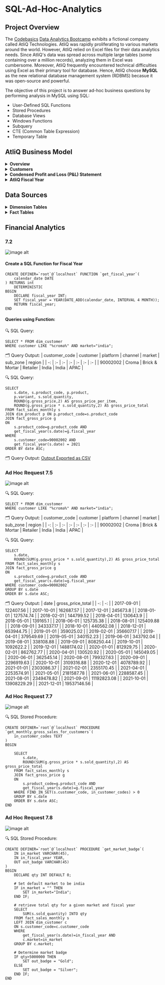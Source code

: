 # SQL-Ad-Hoc-Analytics

## Project Overview
The [Codebasics](https://codebasics.io/) [Data Analytics Bootcamp](https://codebasics.io/bootcamps/data-analytics-bootcamp-with-practical-job-assistance) exhibits a fictional company called AtliQ Technologies. AtliQ was rapidly proliferating to various markets around the world. However, AtliQ relied on Excel files for their data analytics needs. Since AtliQ's data was spread across multiple large tables (some containing over a million records), analyzing them in Excel was cumbersome. Moreover, AtliQ frequently encountered technical difficulties using Excel as their primary tool for database. Hence, AtliQ choose **MySQL** as the new relational database management system (RDBMS) becasue it was open-source and powerful.

The objective of this project is to answer ad-hoc business questions by performing analysis in MySQL using SQL:
* User-Defined SQL Functions
* Stored Procedures
* Database Views
* Windows Functions
* Subquery
* CTE (Common Table Expression)
* Temporary Table









## AtliQ Business Model

<details>
  <summary><b>Overview</b></summary>

### Overview
AtliQ manufactures computer hardware **products** (e.g., mouse, keyboard, printer, monitor) and then sells them to various **customers** which are stores such as Amazon and Best Buy. Hence, AtliQ's customers are in the form of <ins>store businesses</ins> (e.g., Amazon, Best Buy) and should not be confused with customers in the form of people (i.e., the people purchasing products from Amazon or Best Buy).
</details>

<details>
  <summary><b>Customers</b></summary>

### Customers
AtliQ's customers are categorized into two different **platforms**:
1. Brick & Motar
   * stores that have physical location(s)
2. E-Commerce
   * stores which only sell products online

AtliQ's customers are categorized into three different **channels**:
1. Retailer
   * Stores not owned by AtliQ (e.g. Amazon, Best Buy)
3. Direct
   * Stores owned by AtliQ. These are AltiQ Exclusive and AtliQ E-Store.
5. Distributor
   * Some markets have laws/regulations which only allow AtliQ to sell products to a distributor type customer within that market. AtliQ sells products to the distributor; the distributor then sells the products to various stores within that market.
</details>





<details>
  <summary><b>Condensed Profit and Loss (P&L) Statement</b></summary>

### Condensed Profit and Loss (P&L) Statement
This example of a simplified P&L statement should give a better understanding of AtliQ's business model. In this example, the P&L calculations and values are derived from one sales transaction of one product being sold to one customer.
| Line Item | Description | P & L Value Formula | P&L Value Calculation | P & L Value |
| :- | :- | :- | :- | -: |
| Gross Price |  The base price of a product | not applicable | `not applicable` | `$50.00` |
| Pre-Invoice Deduction | For every fiscal year, the sales team determines a<br>pre-invoice deduction percentage for each<br><ins>specific customer</ins>. The pre-invoice deduction<br>percentage is based on AtliQ's relationship and<br>experience with the customer. The pre-invoice<br>deduction is applied to the gross price of the<br>product before it is billed to the customer. In this<br>example, the customer receives a pre-invoice<br>deduction of 10% of gross price. | (Gross Price $) *<br> (Pre&nbsp;Invoice&nbsp;Deduction&nbsp;%) | `$50.00` *<br>`0.10` | `$5.00` |
| Net Invoice Sales | The amount of money that is billed to the<br>customer to obtain the product, after<br>pre invoice deductions are subtracted<br>from gross price. | (Gross Price $) -<br>(Pre&nbsp;Invoice Deduction $) | `$50.00` -<br>`$5.00` | `$45.00` |
| Post-Invoice Deudctions | For&nbsp;each&nbsp;calendar&nbsp;month,&nbsp;the&nbsp;sales&nbsp;team<br>determines&nbsp;a&nbsp;post-invoice&nbsp;deduction&nbsp;percentage<br>based&nbsp;on&nbsp;a&nbsp;<ins>specific&nbsp;customer&nbsp;and&nbsp;product</ins>.&nbsp;For<br>example,&nbsp;if&nbsp;AtliQ&nbsp;sells&nbsp;a&nbsp;product&nbsp;to&nbsp;a&nbsp;customer<br>and&nbsp;that&nbsp;customer&nbsp;agrees&nbsp;to&nbsp;display&nbsp;the&nbsp;product&nbsp;at<br>a&nbsp;prime&nbsp;location&nbsp;within&nbsp;the&nbsp;store&nbsp;during&nbsp;a<br>specific&nbsp;calendar&nbsp;month,&nbsp;AtliQ&nbsp;may&nbsp;pay&nbsp;that<br>customer&nbsp;a&nbsp;post-invoice&nbsp;deduction.&nbsp;AtliQ&nbsp;pays&nbsp;a<br>post-invoice&nbsp;deduction&nbsp;amount&nbsp;as&nbsp;a&nbsp;rebate&nbsp;to&nbsp;the<br>customer&nbsp;after&nbsp;net&nbsp;invoice&nbsp;sales.&nbsp;In&nbsp;this&nbsp;example,<br>the&nbsp;customer&nbsp;receives&nbsp;a&nbsp;post-invoice&nbsp;deduction&nbsp;of<br>20%&nbsp;of&nbsp;net&nbsp;invoice&nbsp;sales. | not applicable | `$45.00` *<br>`0.20` | `$9.00` |
| Net Sales | AtliQ's Revenue | (Net Invoice Sales $) -<br>(Post-Invoice Deudctions $) | `$45.00` -<br>`$9.00` | `$36.00` |
| Cost of Goods Sold (COGS $) | Expenses AtliQ incurs such as manufacturing<br>products, shipping products, and storing products<br>in warehouses. | (Manufacturing Cost $) +<br>(Freight Cost $) +<br>(Other COGS $) | `not applicable` | `$16.00` |
| Gross Margin | AtliQ's Profit after deducing COGS from Net Sales. | (Net Sales $) -<br>(COGS $) | `$36.00` -<br>`$16.00` | `$20.00` |
| Operational Expenses | Expenses AtliQ incurs from activities such as<br>advertising and promotions of products<br>performed by the marketing team. | (Ads & Promotions $) +<br>(Other&nbsp;Operational&nbsp;Expense&nbsp;$) | `not applicable` | `$15.00` |
| Net Profit | AtliQ's Profit after deducting operational expenses<br>from gross margin. | (Gross Margin $) -<br>(Operational Expenses $) | `$20.00` -<br>`$15.00` | `$5.00` |
</details>


<details>
  <summary><b>AtliQ Fiscal Year</b></summary>

### AtliQ Fiscal Year
AtliQ's fiscal year begins in September and ends in August the following year. The example below shows AtliQ's fiscal dates (for fiscal year 2021) compared to calendar dates.
| 	Calendar Month and Year	 | 	AtliQ Fiscal Year	 | 	AtliQ Fiscal Month Number | 	AtliQ Fiscal Quarter	 |
| 	-:	 | 	-:	 | 	-:	 | 	-:	 |
| 	September 2020	 | 	2021	 | 	1	 | 	Q1	 |
| 	October 2020	 | 	2021	 | 	2	 | 	Q1	 |
| 	November 2020	 | 	2021	 | 	3	 | 	Q1	 |
| 	December 2020	 | 	2021	 | 	4	 | 	Q2	 |
| 	January 2021	 | 	2021	 | 	5	 | 	Q2	 |
| 	February 2021	 | 	2021	 | 	6	 | 	Q2	 |
| 	March 2021	 | 	2021	 | 	7	 | 	Q3	 |
| 	April 2021	 | 	2021	 | 	8	 | 	Q3	 |
| 	May 2021	 | 	2021	 | 	9	 | 	Q3	 |
| 	June 2021	 | 	2021	 | 	10	 | 	Q4	 |
| 	July 2021	 | 	2021	 | 	11	 | 	Q4	 |
| 	August 2021	 | 	2021	 | 	12	 | 	Q4	 |
</details>





















## Data Sources



<details>
  <summary><b>Dimension Tables</b></summary>

### Dimension Tables
AtliQ's data engineers prepared various dimension tables and stored them in a MySQL database schema called `gdb0041`. Sample records from each table are provided below. For readability, primary key values for some tables have been converted to natural numbers.



**gdb0041.dim_customer**
| 	customer_code	 | 	customer	 | 	platform	 | 	channel	 | 	market	 | 	sub_zone	 | 	region	 |
| 	-:	 | 	:-	 | 	:-	 | 	:-	 | 	:-	 | 	:-	 | 	:-	 |
| 	1	 | 	Amazon	 | 	E-Commerce	 | 	Retailer	 | 	USA	 | 	NA	 | 	NA	 |
| 	2	 | 	Amazon	 | 	E-Commerce	 | 	Retailer	 | 	Japan	 | 	ROA	 | 	APAC	 |
| 	3	 | 	Staples	 | 	Brick & Mortar	 | 	Retailer	 | 	USA	 | 	NA	 | 	NA	 |
| 	4	 | 	Staples	 | 	Brick & Mortar	 | 	Retailer	 | 	Canada	 | 	NA	 | 	NA	 |
| 	5	 | 	AltiQ Exclusive	 | 	Brick & Mortar	 | 	Direct	 | 	South Korea	 | 	ROA	 | 	APAC	 |
| 	6	 | 	Atliq e Store	 | 	E-Commerce	 | 	Direct	 | 	Newzealand	 | 	ANZ	 | 	APAC	 |
| 	7	 | 	Neptune	 | 	Brick & Mortar	 | 	Distributor	 | 	China	 | 	ROA	 | 	APAC	 |


`customer_code` is a primary key field. 

**gdb0041.dim_product**
| 	product_code	 | 	division	 | 	segment	 | 	category	 | 	product	 | 	variant	 |
| 	-:	 | 	:-	 | 	:-	 | 	:-	 | 	:-	 | 	:-	 |
| 	1	 | 	P & A	 | 	Peripherals	 | 	Graphic Card	 | 	AQ Mforce Gen Y	 | 	Plus 1	 |
| 	2	 | 	P & A	 | 	Peripherals	 | 	Graphic Card	 | 	AQ Mforce Gen Y	 | 	Plus 2	 |
| 	3	 | 	P & A	 | 	Accessories	 | 	Mouse	 | 	AQ Master wired x1 Ms	 | 	Premium 1	 |
| 	4	 | 	P & A	 | 	Accessories	 | 	Mouse	 | 	AQ Master wired x1 Ms	 | 	Premium 2	 |
| 	5	 | 	PC	 | 	Notebook	 | 	Business Laptop	 | 	AQ BZ Compact	 | 	Standard Blue	 |
| 	6	 | 	PC	 | 	Notebook	 | 	Business Laptop	 | 	AQ BZ Compact	 | 	Standard Red	 |
| 	7	 | 	N & S	 | 	Networking	 | 	Wi fi extender	 | 	AQ Wi Power Dx1	 | 	Standard	 |
| 	8  | 	N & S	 | 	Networking	 | 	Wi fi extender	 | 	AQ Wi Power Dx2	 | 	Standard	 |
| 	9	 | 	N & S	 | 	Storage	 | 	External Solid State Drives	 | 	AQ Digit SSD	 | 	Premium	 |
|  10 | 	N & S	 | 	Storage	 | 	External&nbsp;Solid&nbsp;State&nbsp;Drives	 | 	AQ Neuer SSD	 | 	Premium	 |

`product_code` is a primary key field.
</details>



<details>
  <summary><b>Fact Tables</b></summary>

### Fact Tables
AtliQ's data engineers prepared various fact tables and stored them in a MySQL database schema called `gdb0041`. Sample records from each table are provided below.

**gdb0041.fact_forecast_monthly**
| 	date	 | 	fiscal_year	 | 	product_code	 | 	customer_code	 | 	forecast_quantity	 |
| 	-:	 | 	-:	 | 	-:	 | 	-:	 | 	-:	 |
| 	2018-09-01	 | 	2019	 | 	1	 | 	1	 | 	107	 |
| 	2018-09-01	 | 	2019	 | 	2	 | 	2	 | 	13	 |
| 	2018-10-01	 | 	2019	 | 	3	 | 	4	 | 	63	 |
| 	2018-10-01	 | 	2019	 | 	4	 | 	4	 | 	81	 |
| 	2018-11-01	 | 	2019	 | 	5	 | 	5	 | 	186	 |
| 	2018-11-01	 | 	2019	 | 	6	 | 	2	 | 	19	 |
| 	2018-12-01	 | 	2019	 | 	7	 | 	3	 | 	91	 |
| 	2018-12-01	 | 	2019	 | 	8	 | 	6	 | 	121	 |
| 	2019-01-01	 | 	2019	 | 	9	 | 	7	 | 	106	 |
| 	2019-01-01	 | 	2019	 | 	10	 | 	3	 | 	90	 |


Notes:
* This table contains data on the predicted quantity of a product required for a specific customer, on a monthly level.
* The columns `date`, `product_code`, and `customer_code` make up a **composite primary key**.


**gdb0041.fact_sales_monthly**
| 	date	 | 	fiscal_year	 | 	product_code	 | 	customer_code	 | 	sold_quantity	 |
| 	-:	 | 	-:	 | 	-:	 | 	-:	 | 	-:	 |
| 	2018-09-01	 | 	2019	 | 	1	 | 	1	 | 	70	 |
| 	2018-09-01	 | 	2019	 | 	2	 | 	2	 | 	152	 |
| 	2018-10-01	 | 	2019	 | 	3	 | 	4	 | 	129	 |
| 	2018-10-01	 | 	2019	 | 	4	 | 	4	 | 	60	 |
| 	2018-11-01	 | 	2019	 | 	5	 | 	5	 | 	164	 |
| 	2018-11-01	 | 	2019	 | 	6	 | 	2	 | 	158	 |
| 	2018-12-01	 | 	2019	 | 	7	 | 	3	 | 	163	 |
| 	2018-12-01	 | 	2019	 | 	8	 | 	6	 | 	66	 |
| 	2019-01-01	 | 	2019	 | 	9	 | 	7	 | 	140	 |
| 	2019-01-01	 | 	2019	 | 	10	 | 	3	 | 	61	 |


Notes:
* This table contains data on the actual sold quantity of a product for a specific customer, on a monthly level.
* The columns `date`, `product_code`, and `customer_code` make up a **composite primary key**.


**gdb0041.fact_freight_cost**
| 	market	 | 	fiscal_year	 | 	freight_pct	 | 	other_cost_pct	 |
| 	:-	 | 	-:	 | 	-:	 | 	-:	 |
| 	Australia	 | 	2018	 | 	0.0188	 | 	0.005	 |
| 	Australia	 | 	2019	 | 	0.0304	 | 	0.0048	 |
| 	Australia	 | 	2020	 | 	0.0254	 | 	0.0043	 |
| 	Australia	 | 	2021	 | 	0.0254	 | 	0.0043	 |
| 	Australia	 | 	2022	 | 	0.0254	 | 	0.0043	 |
| 	Bangladesh	 | 	2018	 | 	0.0219	 | 	0.0058	 |
| 	Bangladesh	 | 	2019	 | 	0.0249	 | 	0.0053	 |
| 	Bangladesh	 | 	2020	 | 	0.0258	 | 	0.0035	 |
| 	Bangladesh	 | 	2021	 | 	0.0258	 | 	0.0035	 |
| 	Bangladesh	 | 	2022	 | 	0.0258	 | 	0.0035	 |

Notes:
* Freight cost is one component of COGS. This table contains data at a fiscal year level on freight cost (as a percentage of net sales) for each specific market.
* The columns `market` and `fiscal_year` make up a **composite primary key**.


**gdb0041.fact_gross_price**
| 	product_code	 | 	fiscal_year	 | 	gross_price	 |
| 	-:	 | 	-:	 | 	-:	 |
| 	1	 | 	2018	 | 	19.363	 |
| 	1	 | 	2019	 | 	19.3442	 |
| 	1	 | 	2020	 | 	22.1317	 |
| 	1	 | 	2021	 | 	21.7795	 |
| 	1	 | 	2022	 | 	23.992	 |
| 	2	 | 	2018	 | 	19.5743	 |
| 	2	 | 	2019	 | 	18.5072	 |
| 	2	 | 	2020	 | 	20.7734	 |
| 	2	 | 	2021	 | 	22.9729	 |
| 	2	 | 	2022	 | 	23.6298	 |

Notes:
* Gross price is the base price of a product. This table contains data on the gross price of each specific product on a fiscal year level. 
* The columns `product_code` and `fiscal_year` make up a **composite primary key**.


**gdb0041.fact_manufacturing_cost**
| 	product_code	 | 	cost_year	 | 	manufacturing_cost	 |
| 	-:	 | 	-:	 | 	-:	 |
| 	1	 | 	2018	 | 	5.9469	 |
| 	1	 | 	2019	 | 	5.5306	 |
| 	1	 | 	2020	 | 	6.3264	 |
| 	1	 | 	2021	 | 	6.59	 |
| 	1	 | 	2022	 | 	7.1831	 |
| 	2	 | 	2018	 | 	5.8958	 |
| 	2	 | 	2019	 | 	5.4242	 |
| 	2	 | 	2020	 | 	6.4789	 |
| 	2	 | 	2021	 | 	6.8199	 |
| 	2	 | 	2022	 | 	7.3655	 |


Notes:
* Manufacturing cost is one component of COGS. This table contains data at a fiscal year level on manufacturing cost ($) for one unit quantity of each specific product.
* The columns `product_code` and `cost_year` make up a **composite primary key**.



**gdb0041.fact_post_invoice_deductions**
| 	customer_code	 | 	product_code	 | 	date	 | 	discounts_pct	 | 	other_deductions_pct	 |
| 	-:	 | 	-:	 | 	-:	 | 	-:	 | 	-:	 |
| 	1	 | 	1	 | 	2021-09-01	 | 	0.243105105	 | 	0.064459945	 |
| 	1	 | 	2	 | 	2021-10-01	 | 	0.318823445	 | 	0.091317288	 |
| 	1	 | 	3	 | 	2021-09-01	 | 	0.277440802	 | 	0.064933693	 |
| 	1	 | 	4	 | 	2021-10-01	 | 	0.318786084	 | 	0.092226504	 |
| 	2	 | 	1	 | 	2021-09-01	 | 	0.309472563	 | 	0.075799178	 |
| 	2	 | 	2	 | 	2021-10-01	 | 	0.262301248	 | 	0.09568491	 |
| 	2	 | 	3	 | 	2021-09-01	 | 	0.227948668	 | 	0.094501586	 |
| 	2	 | 	4	 | 	2021-10-01	 | 	0.228410097	 | 	0.074617767	 |

Notes:
* This table contains data on post invoice deductions (as a percentage of net invoice sales) of a product for a specific customer, on a monthly level.
* The columns `customer_code`, `product_code` and `date` make up a **composite primary key**.


**gdb0041.fact_pre_invoice_deductions**
| 	customer_code	 | 	fiscal_year	 | 	pre_invoice_discount_pct	 |
| 	-:	 | 	-:	 | 	-:	 |
| 	1	 | 	2018	 | 	0.082442198	 |
| 	1	 | 	2019	 | 	0.077658613	 |
| 	1	 | 	2020	 | 	0.073457811	 |
| 	1	 | 	2021	 | 	0.070269476	 |
| 	1	 | 	2022	 | 	0.10567783	 |
| 	2	 | 	2018	 | 	0.295567708	 |
| 	2	 | 	2019	 | 	0.257654803	 |
| 	2	 | 	2020	 | 	0.225480979	 |
| 	2	 | 	2021	 | 	0.206107124	 |
| 	2	 | 	2022	 | 	0.29309271	 |

Notes:
* This table contains data on pre invoice deductions (as a percentage of gross price) for each specific customer, on a fiscal year level.
* The columns `customer_code`, and `fiscal_year` make up a **composite primary key**.
</details>





## Financial Analytics

### 7.2
![image alt](https://github.com/mike-li8/SQL-Ad-Hoc-Analytics/blob/main/Ad%20Hoc%20Requests%20on%20Kanban/7.2_Request.PNG?raw=true)

#### Create a SQL Function for Fiscal Year
```
CREATE DEFINER=`root`@`localhost` FUNCTION `get_fiscal_year`(
	calendar_date DATE
) RETURNS int
    DETERMINISTIC
BEGIN
	DECLARE fiscal_year INT;
    SET fiscal_year = YEAR(DATE_ADD(calendar_date, INTERVAL 4 MONTH));
	RETURN fiscal_year;
END
```

#### Queries using Function:
🔍 SQL Query:
```
SELECT * FROM dim_customer
WHERE customer LIKE "%croma%" AND market="india";
```

🗂️ Query Output:
| 	customer_code	 | 	customer	 | 	platform	 | 	channel	 | 	market	 | 	sub_zone	 | 	region	 |
| 	-:	 | 	:-	 | 	:-	 | 	:-	 | 	:-	 | 	:-	 | 	:-	 |
| 	90002002	 | 	Croma	 | 	Brick & Mortar	 | 	Retailer	 | 	India	 | 	India	 | 	APAC	 |





🔍 SQL Query:
```
SELECT
    s.date, s.product_code, p.product,
    p.variant, s.sold_quantity,
    ROUND(g.gross_price,2) AS gross_price_per_item,
    ROUND(g.gross_price * s.sold_quantity,2) AS gross_price_total
FROM fact_sales_monthly s
JOIN dim_product p ON p.product_code=s.product_code
JOIN fact_gross_price g
ON
    s.product_code=g.product_code AND
    get_fiscal_year(s.date)=g.fiscal_year
WHERE
    s.customer_code=90002002 AND
    get_fiscal_year(s.date) = 2021
ORDER BY date ASC;
```

🗂️ Query Output:
[Output Exported as CSV](https://github.com/mike-li8/SQL-Ad-Hoc-Analytics/blob/688058de9cd7e2a0e53be6906d384d79beaaed73/Query%20Outputs/7.2_query_output.csv)






### Ad Hoc Request 7.5
![image alt](https://github.com/mike-li8/SQL-Ad-Hoc-Analytics/blob/main/Ad%20Hoc%20Requests%20on%20Kanban/7.5_Request.PNG?raw=true)

🔍 SQL Query:
```
SELECT * FROM dim_customer
WHERE customer LIKE "%croma%" AND market="india";
```

🗂️ Query Output:
| 	customer_code	 | 	customer	 | 	platform	 | 	channel	 | 	market	 | 	sub_zone	 | 	region	 |
| 	-:	 | 	:-	 | 	:-	 | 	:-	 | 	:-	 | 	:-	 | 	:-	 |
| 	90002002	 | 	Croma	 | 	Brick & Mortar	 | 	Retailer	 | 	India	 | 	India	 | 	APAC	 |



🔍 SQL Query:
```
SELECT
	s.date,
    ROUND(SUM(g.gross_price * s.sold_quantity),2) AS gross_price_total
FROM fact_sales_monthly s
JOIN fact_gross_price g
ON
	s.product_code=g.product_code AND
	get_fiscal_year(s.date)=g.fiscal_year
WHERE customer_code=90002002
GROUP BY s.date
ORDER BY s.date ASC;
```

🗂️ Query Output:
| 	date	 | 	gross_price_total	 |
| 	-:	 | 	-:	 |
| 	2017-09-01	 | 	122407.56	 |
| 	2017-10-01	 | 	162687.57	 |
| 	2017-12-01	 | 	245673.8	 |
| 	2018-01-01	 | 	127574.74	 |
| 	2018-02-01	 | 	144799.52	 |
| 	2018-04-01	 | 	130643.9	 |
| 	2018-05-01	 | 	139165.1	 |
| 	2018-06-01	 | 	125735.38	 |
| 	2018-08-01	 | 	125409.88	 |
| 	2018-09-01	 | 	343337.17	 |
| 	2018-10-01	 | 	440562.08	 |
| 	2018-12-01	 | 	653944.75	 |
| 	2019-01-01	 | 	359025.02	 |
| 	2019-02-01	 | 	356607.17	 |
| 	2019-04-01	 | 	379549.69	 |
| 	2019-05-01	 | 	340152.23	 |
| 	2019-06-01	 | 	343792.04	 |
| 	2019-08-01	 | 	338108.88	 |
| 	2019-09-01	 | 	808250.44	 |
| 	2019-10-01	 | 	1092622.2	 |
| 	2019-12-01	 | 	1488174.02	 |
| 	2020-01-01	 | 	812929.75	 |
| 	2020-02-01	 | 	862762.77	 |
| 	2020-04-01	 | 	130520.92	 |
| 	2020-05-01	 | 	145049.05	 |
| 	2020-06-01	 | 	362545.14	 |
| 	2020-08-01	 | 	799327.63	 |
| 	2020-09-01	 | 	2296919.63	 |
| 	2020-10-01	 | 	3109316.88	 |
| 	2020-12-01	 | 	4078789.92	 |
| 	2021-01-01	 | 	2303086.37	 |
| 	2021-02-01	 | 	2355170.45	 |
| 	2021-04-01	 | 	2253574.91	 |
| 	2021-05-01	 | 	2181587.78	 |
| 	2021-06-01	 | 	2288587.45	 |
| 	2021-08-01	 | 	2349478.82	 |
| 	2021-09-01	 | 	11192823.08	 |
| 	2021-10-01	 | 	13908229.29	 |
| 	2021-12-01	 | 	19537146.56	 |








### Ad Hoc Request 7.7
![image alt](https://github.com/mike-li8/SQL-Ad-Hoc-Analytics/blob/main/Ad%20Hoc%20Requests%20on%20Kanban/7.7_Request.PNG?raw=true)


🔍 SQL Stored Procedure:
```
CREATE DEFINER=`root`@`localhost` PROCEDURE `get_monthly_gross_sales_for_customers`(
	in_customer_codes TEXT
)
BEGIN

	SELECT
		s.date,
		ROUND(SUM(g.gross_price * s.sold_quantity),2) AS gross_price_total
	FROM fact_sales_monthly s
	JOIN fact_gross_price g
	ON
		s.product_code=g.product_code AND
		get_fiscal_year(s.date)=g.fiscal_year
	WHERE FIND_IN_SET(s.customer_code, in_customer_codes) > 0
	GROUP BY s.date
	ORDER BY s.date ASC;
END
```




### Ad Hoc Request 7.8
![image alt](https://github.com/mike-li8/SQL-Ad-Hoc-Analytics/blob/main/Ad%20Hoc%20Requests%20on%20Kanban/7.8_Request.PNG?raw=true)

🔍 SQL Stored Procedure:
```
CREATE DEFINER=`root`@`localhost` PROCEDURE `get_market_badge`(
	IN in_market VARCHAR(45),
    IN in_fiscal_year YEAR,
    OUT out_badge VARCHAR(45)
)
BEGIN
	DECLARE qty INT DEFAULT 0;
    
    # Set default market to be india
    IF in_market = "" THEN
		SET in_market="India";
	END IF;
    
    # retrieve total qty for a given market and fiscal year
	SELECT
		SUM(s.sold_quantity) INTO qty
	FROM fact_sales_monthly s
	LEFT JOIN dim_customer c
	ON s.customer_code=c.customer_code
	WHERE
		get_fiscal_year(s.date)=in_fiscal_year AND
		c.market=in_market
	GROUP BY c.market;
    
    # Determine market badge
    IF qty>5000000 THEN
		SET out_badge = "Gold";
	ELSE
		SET out_badge = "Silver";
    END IF;
END
```




